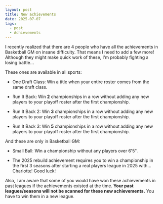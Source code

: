 ```yaml
---
layout: post
title: New achievements
date: 2025-07-07
tags:
  - post
  - Achievements
---
```


I recently realized that there are 4 people who have all the achievements in Basketball GM on insane difficulty. That means I need to add a few more! Although they might make quick work of these, I'm probably fighting a losing battle...

<!--more-->

These ones are available in all sports:

- One Draft Class: Win a title when your entire roster comes from the same draft class.

- Run It Back: Win **2** championships in a row without adding any new players to your playoff roster after the first championship.

- Run It Back 2: Win **3** championships in a row without adding any new players to your playoff roster after the first championship.

- Run It Back 3: Win **5** championships in a row without adding any new players to your playoff roster after the first championship.

And these are only in Basketball GM:

- Small Ball: Win a championship without any players over 6'5".

- The 2025 rebuild achievement requires you to win a championship in the first 3 seasons after starting a real players league in 2025 with... Charlotte! Good luck!

Also, I am aware that some of you would have won these achievements in past leagues if the achievements existed at the time. <b>Your past leagues/seasons will not be scanned for these new achievements.</b> You have to win them in a new league.
